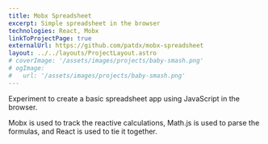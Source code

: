 ```yaml
---
title: Mobx Spreadsheet
excerpt: Simple spreadsheet in the browser
technologies: React, Mobx
linkToProjectPage: true
externalUrl: https://github.com/patdx/mobx-spreadsheet
layout: ../../layouts/ProjectLayout.astro
# coverImage: '/assets/images/projects/baby-smash.png'
# ogImage:
#   url: '/assets/images/projects/baby-smash.png'
---
```


Experiment to create a basic spreadsheet app using JavaScript in the browser.

Mobx is used to track the reactive calculations, Math.js is used to parse the
formulas, and React is used to tie it together.
